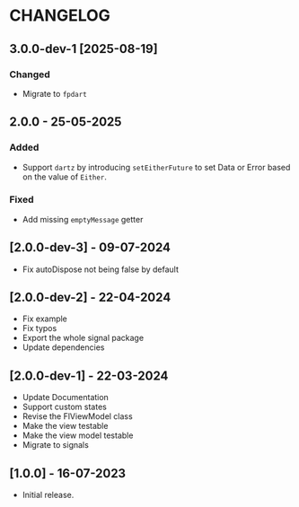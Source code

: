 # CHANGELOG

## 3.0.0-dev-1 [2025-08-19]

### Changed

- Migrate to `fpdart`

## 2.0.0 - 25-05-2025

### Added

- Support `dartz` by introducing `setEitherFuture` to set Data or Error based on
the value of `Either`.

### Fixed

- Add missing `emptyMessage` getter

## [2.0.0-dev-3] - 09-07-2024

- Fix autoDispose not being false by default

## [2.0.0-dev-2] - 22-04-2024

- Fix example
- Fix typos
- Export the whole signal package
- Update dependencies

## [2.0.0-dev-1] - 22-03-2024

- Update Documentation
- Support custom states
- Revise the FlViewModel class
- Make the view testable
- Make the view model testable
- Migrate to signals

## [1.0.0] - 16-07-2023

- Initial release.
